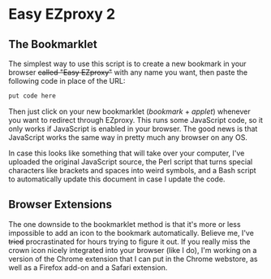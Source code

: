 Easy EZproxy 2
============

The Bookmarklet
------------
The simplest way to use this script is to create a new bookmark in your browser ~~called "Easy EZproxy"~~ with any name you want, then paste the following code in place of the URL:
```javascript
put code here
```
Then just click on your new bookmarklet (_bookmark_ + _applet_) whenever you want to redirect through EZproxy. This runs some JavaScript code, so it only works if JavaScript is enabled in your browser. The good news is that JavaScript works the same way in pretty much any browser on any OS.

In case this looks like something that will take over your computer, I've uploaded the original JavaScript source, the Perl script that turns special characters like brackets and spaces into weird symbols, and a Bash script to automatically update this document in case I update the code.

Browser Extensions
------------
The one downside to the bookmarklet method is that it's more or less impossible to add an icon to the bookmark automatically. Believe me, I've ~~tried~~ procrastinated for hours trying to figure it out. If you really miss the crown icon nicely integrated into your browser (like I do), I'm working on a version of the Chrome extension that I can put in the Chrome webstore, as well as a Firefox add-on and a Safari extension.
